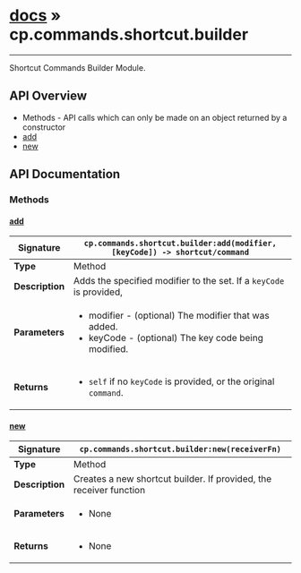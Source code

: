 # [docs](index.md) » cp.commands.shortcut.builder
---

Shortcut Commands Builder Module.

## API Overview
* Methods - API calls which can only be made on an object returned by a constructor
 * [add](#add)
 * [new](#new)

## API Documentation

### Methods

#### [add](#add)
| **Signature**                               | `cp.commands.shortcut.builder:add(modifier, [keyCode]) -> shortcut/command`                                                                    |
| --------------------------------------------|-------------------------------------------------------------------------------------|
| **Type**                                    | Method                                                                     |
| **Description**                             | Adds the specified modifier to the set. If a `keyCode` is provided,                                                                     |
| **Parameters**                              | <ul><li>modifier - (optional) The modifier that was added.</li><li>keyCode	- (optional) The key code being modified.</li></ul> |
| **Returns**                                 | <ul><li>`self` if no `keyCode` is provided, or the original `command`.</li></ul>          |

#### [new](#new)
| **Signature**                               | `cp.commands.shortcut.builder:new(receiverFn)`                                                                    |
| --------------------------------------------|-------------------------------------------------------------------------------------|
| **Type**                                    | Method                                                                     |
| **Description**                             | Creates a new shortcut builder. If provided, the receiver function                                                                     |
| **Parameters**                              | <ul><li>None</li></ul> |
| **Returns**                                 | <ul><li>None</li></ul>          |

